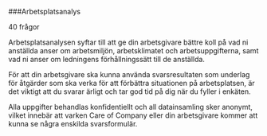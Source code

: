###Arbetsplatsanalys

40 frågor

Arbetsplatsanalysen syftar till att ge din arbetsgivare bättre koll på vad ni anställda anser om arbetsmiljön, arbetsklimatet och arbetsuppgifterna, samt vad ni anser om ledningens förhållningssätt till de anställda.

För att din arbetsgivare ska kunna använda svarsresultaten som underlag för åtgärder som ska verka för att förbättra situationen på arbetsplatsen, är det viktigt att du svarar ärligt och tar god tid på dig när du fyller i enkäten.

Alla uppgifter behandlas konfidentiellt och all datainsamling sker anonymt, vilket innebär att varken Care of Company eller din arbetsgivare kommer att kunna se några enskilda svarsformulär. 

